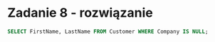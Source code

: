 # Zadanie 8 - rozwiązanie

```SQL
SELECT FirstName, LastName FROM Customer WHERE Company IS NULL;
```
